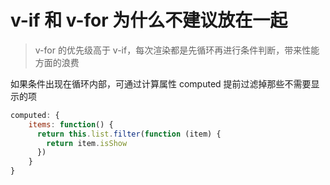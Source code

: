 # v-if 和 v-for 为什么不建议放在一起 [](#v-if和v-for为什么不建议放在一起)

> v-for 的优先级高于 v-if，每次渲染都是先循环再进行条件判断，带来性能方面的浪费

如果条件出现在循环内部，可通过计算属性 computed 提前过滤掉那些不需要显示的项

```js
computed: {
    items: function() {
      return this.list.filter(function (item) {
        return item.isShow
      })
    }
}
```
